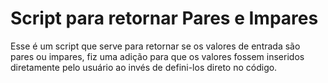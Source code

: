 # Script para retornar Pares e Impares

Esse é um script que serve para retornar se os valores de entrada são pares ou impares, fiz uma adição para que os valores fossem inseridos diretamente pelo usuário ao invés de defini-los direto no código.
